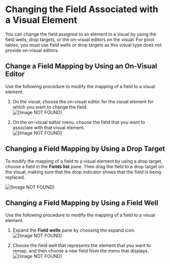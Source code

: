 # Changing the Field Associated with a Visual Element<a name="changing-a-field-association"></a>

You can change the field assigned to an element in a visual by using the field wells, drop targets, or the on\-visual editors on the visual\. For pivot tables, you must use field wells or drop targets as this visual type does not provide on\-visual editors\.

## Change a Field Mapping by Using an On\-Visual Editor<a name="change-field-mappings-element-controls"></a>

Use the following procedure to modify the mapping of a field to a visual element\.

1. On the visual, choose the on\-visual editor for the visual element for which you want to change the field\.  
![\[Image NOT FOUND\]](http://docs.aws.amazon.com/quicksight/latest/user/images/choose-element.png)

1. On the on\-visual editor menu, choose the field that you want to associate with that visual element\.  
![\[Image NOT FOUND\]](http://docs.aws.amazon.com/quicksight/latest/user/images/choose-field.png)

## Changing a Field Mapping by Using a Drop Target<a name="change-field-mappings-drop-target"></a>

To modify the mapping of a field to a visual element by using a drop target, choose a field in the **Fields list** pane\. Then drag the field to a drop target on the visual, making sure that the drop indicator shows that the field is being replaced\.

![\[Image NOT FOUND\]](http://docs.aws.amazon.com/quicksight/latest/user/images/drop-target-replace.png)

## Changing a Field Mapping by Using a Field Well<a name="change-field-mappings-field-wells"></a>

Use the following procedure to modify the mapping of a field to a visual element\.

1. Expand the **Field wells** pane by choosing the expand icon\.  
![\[Image NOT FOUND\]](http://docs.aws.amazon.com/quicksight/latest/user/images/expand-field-wells.png)

1. Choose the field well that represents the element that you want to remap, and then choose a new field from the menu that displays\.  
![\[Image NOT FOUND\]](http://docs.aws.amazon.com/quicksight/latest/user/images/select-field-well.png)
